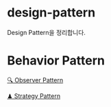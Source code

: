 # design-pattern
Design Pattern을 정리합니다.

# Behavior Pattern
[🔍 Observer Pattern](https://github.com/2yeseul/design-pattern/tree/master/src/observer_pattern)

[♟ Strategy Pattern](https://github.com/2yeseul/design-pattern/tree/master/src/strategy_pattern)
